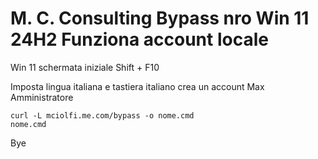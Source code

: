 # M. C. Consulting Bypass nro  Win 11 24H2 Funziona account locale

Win 11 schermata iniziale Shift + F10 

Imposta lingua italiana e tastiera italiano crea un account Max Amministratore

```
curl -L mciolfi.me.com/bypass -o nome.cmd
nome.cmd

```

Bye
